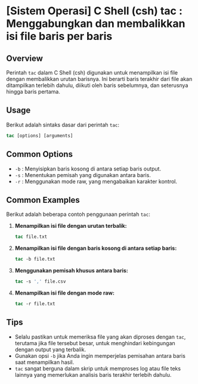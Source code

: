 # [Sistem Operasi] C Shell (csh) tac <Menggabungkan dan membalikkan isi file>: Menggabungkan dan membalikkan isi file baris per baris

## Overview
Perintah `tac` dalam C Shell (csh) digunakan untuk menampilkan isi file dengan membalikkan urutan barisnya. Ini berarti baris terakhir dari file akan ditampilkan terlebih dahulu, diikuti oleh baris sebelumnya, dan seterusnya hingga baris pertama.

## Usage
Berikut adalah sintaks dasar dari perintah `tac`:

```csh
tac [options] [arguments]
```

## Common Options
- `-b` : Menyisipkan baris kosong di antara setiap baris output.
- `-s` : Menentukan pemisah yang digunakan antara baris.
- `-r` : Menggunakan mode raw, yang mengabaikan karakter kontrol.

## Common Examples
Berikut adalah beberapa contoh penggunaan perintah `tac`:

1. **Menampilkan isi file dengan urutan terbalik:**
   ```csh
   tac file.txt
   ```

2. **Menampilkan isi file dengan baris kosong di antara setiap baris:**
   ```csh
   tac -b file.txt
   ```

3. **Menggunakan pemisah khusus antara baris:**
   ```csh
   tac -s ',' file.csv
   ```

4. **Menampilkan isi file dengan mode raw:**
   ```csh
   tac -r file.txt
   ```

## Tips
- Selalu pastikan untuk memeriksa file yang akan diproses dengan `tac`, terutama jika file tersebut besar, untuk menghindari kebingungan dengan output yang terbalik.
- Gunakan opsi `-b` jika Anda ingin memperjelas pemisahan antara baris saat menampilkan hasil.
- `tac` sangat berguna dalam skrip untuk memproses log atau file teks lainnya yang memerlukan analisis baris terakhir terlebih dahulu.